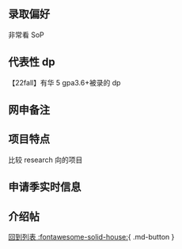 ## 录取偏好

非常看 SoP

## 代表性 dp

【22fall】有华 5 gpa3.6+被录的 dp

## 网申备注

## 项目特点

比较 research 向的项目

## 申请季实时信息

## 介绍帖

[回到列表 :fontawesome-solid-house:](选校梯度.md){ .md-button }
